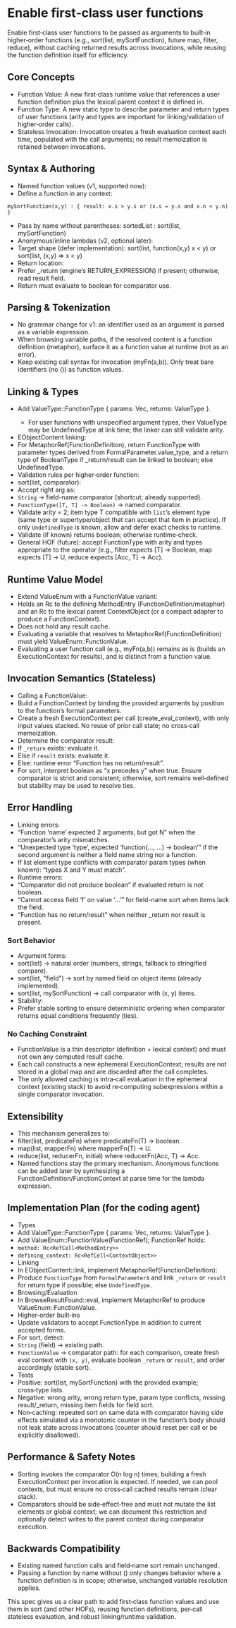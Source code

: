 # Enable first‑class user functions

Enable first‑class user functions to be passed as arguments to built‑in
higher‑order functions (e.g., sort(list, mySortFunction), future map,
filter, reduce), without caching returned results across invocations, while
reusing the function definition itself for efficiency.

## Core Concepts

- Function Value: A new first‑class runtime value that references a user
  function definition plus the lexical parent context it is defined in.
- Function Type: A new static type to describe parameter and return types
  of user functions (arity and types are important for linking/validation of
  higher‑order calls).
- Stateless Invocation: Invocation creates a fresh evaluation context each
  time, populated with the call arguments; no result memoization is retained
  between invocations.

## Syntax & Authoring

- Named function values (v1, supported now):
- Define a function in any context:

```edgerules
mySortFunction(x,y) : { result: x.s > y.s or (x.s = y.s and x.n < y.n) }
```

- Pass by name without parentheses: sortedList : sort(list,
  mySortFunction)
- Anonymous/inline lambdas (v2, optional later):
- Target shape (defer implementation): sort(list, function(x,y) x < y)
  or sort(list, (x,y) => x < y)
- Return location:
- Prefer _return (engine’s RETURN_EXPRESSION) if present; otherwise,
  read result field.
- Return must evaluate to boolean for comparator use.

## Parsing & Tokenization

- No grammar change for v1: an identifier used as an argument is parsed as a
  variable expression.
- When browsing variable paths, if the resolved content is a function
  definition (metaphor), surface it as a function value at runtime (not as
  an error).
- Keep existing call syntax for invocation (myFn(a,b)). Only treat bare
  identifiers (no ()) as function values.

## Linking & Types

- Add ValueType::FunctionType { params: Vec<ValueType>, returns:
  ValueType }.
    - For user functions with unspecified argument types, their ValueType
      may be UndefinedType at link time; the linker can still validate arity.
- EObjectContent linking:
- For MetaphorRef(FunctionDefinition), return FunctionType with
  parameter types derived from FormalParameter.value_type, and a return
  type of BooleanType if _return/result can be linked to boolean; else
  UndefinedType.
- Validation rules per higher‑order function:
- sort(list, comparator):
- Accept right arg as:
- `String` → field-name comparator (shortcut; already supported).
- `FunctionType([T, T] -> Boolean)` → named comparator.
- Validate arity = 2; item type T compatible with `list`’s element type
  (same type or supertype/object that can accept that item in practice). If
  only `UndefinedType` is known, allow and defer exact checks to runtime.
- Validate (if known) returns boolean; otherwise runtime‑check.
- General HOF (future): accept FunctionType with arity and types appropriate
  to the operator (e.g., filter expects [T] -> Boolean, map expects [T] -> U,
  reduce expects [Acc, T] -> Acc).

## Runtime Value Model

- Extend ValueEnum with a FunctionValue variant:
- Holds an Rc to the defining MethodEntry (FunctionDefinition/metaphor)
  and an Rc to the lexical parent ContextObject (or a compact adapter to
  produce a FunctionContext).
- Does not hold any result cache.
- Evaluating a variable that resolves to MetaphorRef(FunctionDefinition)
  must yield ValueEnum::FunctionValue.
- Evaluating a user function call (e.g., myFn(a,b)) remains as is (builds an
  ExecutionContext for results), and is distinct from a function value.

## Invocation Semantics (Stateless)

- Calling a FunctionValue:
- Build a FunctionContext by binding the provided arguments by position
  to the function’s formal parameters.
- Create a fresh ExecutionContext per call (create_eval_context), with
  only input values stacked. No reuse of prior call state; no cross‑call
  memoization.
- Determine the comparator result:
- If `_return` exists: evaluate it.
- Else if `result` exists: evaluate it.
- Else: runtime error “Function has no return/result”.
- For sort, interpret boolean as “x precedes y” when true. Ensure comparator
  is strict and consistent; otherwise, sort remains well‑defined but stability
  may be used to resolve ties.

## Error Handling

- Linking errors:
- “Function ‘name’ expected 2 arguments, but got N” when the
  comparator’s arity mismatches.
- “Unexpected type ‘type’, expected ‘function(…, …) -> boolean’” if the
  second argument is neither a field name string nor a function.
- If list element type conflicts with comparator param types (when
  known): “types X and Y must match”.
- Runtime errors:
- “Comparator did not produce boolean” if evaluated return is not
  boolean.
- “Cannot access field ‘f’ on value ‘…’” for field-name sort when items
  lack the field.
- “Function has no return/result” when neither _return nor result is
  present.

### Sort Behavior

- Argument forms:
- sort(list) → natural order (numbers, strings, fallback to stringified
  compare).
- sort(list, "field") → sort by named field on object items (already
  implemented).
- sort(list, mySortFunction) → call comparator with (x, y) items.
- Stability:
- Prefer stable sorting to ensure deterministic ordering when comparator
  returns equal conditions frequently (ties).

### No Caching Constraint

- FunctionValue is a thin descriptor (definition + lexical context) and must
  not own any computed result cache.
- Each call constructs a new ephemeral ExecutionContext; results are not
  stored in a global map and are discarded after the call completes.
- The only allowed caching is intra‑call evaluation in the ephemeral context
  (existing stack) to avoid re‑computing subexpressions within a single
  comparator invocation.

## Extensibility

- This mechanism generalizes to:
- filter(list, predicateFn) where predicateFn(T) -> boolean.
- map(list, mapperFn) where mapperFn(T) -> U.
- reduce(list, reducerFn, initial) where reducerFn(Acc, T) -> Acc.
- Named functions stay the primary mechanism. Anonymous functions can be
  added later by synthesizing a FunctionDefinition/FunctionContext at parse
  time for the lambda expression.

## Implementation Plan (for the coding agent)

- Types
- Add ValueType::FunctionType { params: Vec<ValueType>, returns:
  ValueType }.
- Add ValueEnum::FunctionValue(FunctionRef); FunctionRef holds:
- `method: Rc<RefCell<MethodEntry>>`
- `defining_context: Rc<RefCell<ContextObject>>`
- Linking
- In EObjectContent<ContextObject>::link, implement
  MetaphorRef(FunctionDefinition):
- Produce `FunctionType` from `FormalParameter`s and link `_return` or
  `result` for return type if possible; else `UndefinedType`.
- Browsing/Evaluation
- In BrowseResultFound::eval, implement MetaphorRef to produce
  ValueEnum::FunctionValue.
- Higher‑order built‑ins
- Update validators to accept FunctionType in addition to current
  accepted forms.
- For sort, detect:
- `String` (field) → existing path.
- `FunctionValue` → comparator path: for each comparison, create fresh
  eval context with `(x, y)`, evaluate boolean `_return` or `result`, and
  order accordingly (stable sort).
- Tests
- Positive: sort(list, mySortFunction) with the provided example;
  cross‑type lists.
- Negative: wrong arity, wrong return type, param type conflicts,
  missing result/_return, missing item fields for field sort.
- Non‑caching: repeated sort on same data with comparator having side
  effects simulated via a monotonic counter in the function’s body should
  not leak state across invocations (counter should reset per call or be
  explicitly disallowed).

## Performance & Safety Notes

- Sorting invokes the comparator O(n log n) times; building a fresh
  ExecutionContext per invocation is expected. If needed, we can pool
  contexts, but must ensure no cross‑call cached results remain (clear stack).
- Comparators should be side‑effect‑free and must not mutate the list
  elements or global context; we can document this restriction and optionally
  detect writes to the parent context during comparator execution.

## Backwards Compatibility

- Existing named function calls and field‑name sort remain unchanged.
- Passing a function by name without () only changes behavior where a
  function definition is in scope; otherwise, unchanged variable resolution
  applies.

This spec gives us a clear path to add first‑class function values and
use them in sort (and other HOFs), reusing function definitions, per‑call
stateless evaluation, and robust linking/runtime validation.